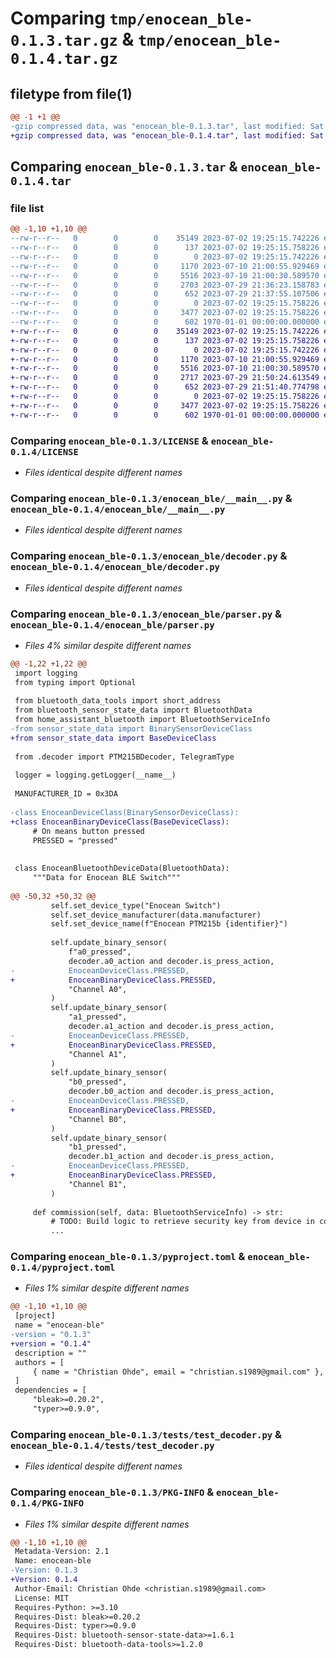 # Comparing `tmp/enocean_ble-0.1.3.tar.gz` & `tmp/enocean_ble-0.1.4.tar.gz`

## filetype from file(1)

```diff
@@ -1 +1 @@
-gzip compressed data, was "enocean_ble-0.1.3.tar", last modified: Sat Jul 29 21:37:55 2023, max compression
+gzip compressed data, was "enocean_ble-0.1.4.tar", last modified: Sat Jul 29 21:51:40 2023, max compression
```

## Comparing `enocean_ble-0.1.3.tar` & `enocean_ble-0.1.4.tar`

### file list

```diff
@@ -1,10 +1,10 @@
--rw-r--r--   0        0        0    35149 2023-07-02 19:25:15.742226 enocean_ble-0.1.3/LICENSE
--rw-r--r--   0        0        0      137 2023-07-02 19:25:15.758226 enocean_ble-0.1.3/README.md
--rw-r--r--   0        0        0        0 2023-07-02 19:25:15.742226 enocean_ble-0.1.3/enocean_ble/__init__.py
--rw-r--r--   0        0        0     1170 2023-07-10 21:00:55.929469 enocean_ble-0.1.3/enocean_ble/__main__.py
--rw-r--r--   0        0        0     5516 2023-07-10 21:00:30.589570 enocean_ble-0.1.3/enocean_ble/decoder.py
--rw-r--r--   0        0        0     2703 2023-07-29 21:36:23.158783 enocean_ble-0.1.3/enocean_ble/parser.py
--rw-r--r--   0        0        0      652 2023-07-29 21:37:55.107506 enocean_ble-0.1.3/pyproject.toml
--rw-r--r--   0        0        0        0 2023-07-02 19:25:15.758226 enocean_ble-0.1.3/tests/__init__.py
--rw-r--r--   0        0        0     3477 2023-07-02 19:25:15.758226 enocean_ble-0.1.3/tests/test_decoder.py
--rw-r--r--   0        0        0      602 1970-01-01 00:00:00.000000 enocean_ble-0.1.3/PKG-INFO
+-rw-r--r--   0        0        0    35149 2023-07-02 19:25:15.742226 enocean_ble-0.1.4/LICENSE
+-rw-r--r--   0        0        0      137 2023-07-02 19:25:15.758226 enocean_ble-0.1.4/README.md
+-rw-r--r--   0        0        0        0 2023-07-02 19:25:15.742226 enocean_ble-0.1.4/enocean_ble/__init__.py
+-rw-r--r--   0        0        0     1170 2023-07-10 21:00:55.929469 enocean_ble-0.1.4/enocean_ble/__main__.py
+-rw-r--r--   0        0        0     5516 2023-07-10 21:00:30.589570 enocean_ble-0.1.4/enocean_ble/decoder.py
+-rw-r--r--   0        0        0     2717 2023-07-29 21:50:24.613549 enocean_ble-0.1.4/enocean_ble/parser.py
+-rw-r--r--   0        0        0      652 2023-07-29 21:51:40.774798 enocean_ble-0.1.4/pyproject.toml
+-rw-r--r--   0        0        0        0 2023-07-02 19:25:15.758226 enocean_ble-0.1.4/tests/__init__.py
+-rw-r--r--   0        0        0     3477 2023-07-02 19:25:15.758226 enocean_ble-0.1.4/tests/test_decoder.py
+-rw-r--r--   0        0        0      602 1970-01-01 00:00:00.000000 enocean_ble-0.1.4/PKG-INFO
```

### Comparing `enocean_ble-0.1.3/LICENSE` & `enocean_ble-0.1.4/LICENSE`

 * *Files identical despite different names*

### Comparing `enocean_ble-0.1.3/enocean_ble/__main__.py` & `enocean_ble-0.1.4/enocean_ble/__main__.py`

 * *Files identical despite different names*

### Comparing `enocean_ble-0.1.3/enocean_ble/decoder.py` & `enocean_ble-0.1.4/enocean_ble/decoder.py`

 * *Files identical despite different names*

### Comparing `enocean_ble-0.1.3/enocean_ble/parser.py` & `enocean_ble-0.1.4/enocean_ble/parser.py`

 * *Files 4% similar despite different names*

```diff
@@ -1,22 +1,22 @@
 import logging
 from typing import Optional
 
 from bluetooth_data_tools import short_address
 from bluetooth_sensor_state_data import BluetoothData
 from home_assistant_bluetooth import BluetoothServiceInfo
-from sensor_state_data import BinarySensorDeviceClass
+from sensor_state_data import BaseDeviceClass
 
 from .decoder import PTM215BDecoder, TelegramType
 
 logger = logging.getLogger(__name__)
 
 MANUFACTURER_ID = 0x3DA
 
-class EnoceanDeviceClass(BinarySensorDeviceClass):
+class EnoceanBinaryDeviceClass(BaseDeviceClass):
     # On means button pressed
     PRESSED = "pressed"
 
 
 class EnoceanBluetoothDeviceData(BluetoothData):
     """Data for Enocean BLE Switch"""
 
@@ -50,32 +50,32 @@
         self.set_device_type("Enocean Switch")
         self.set_device_manufacturer(data.manufacturer)
         self.set_device_name(f"Enocean PTM215b {identifier}")
 
         self.update_binary_sensor(
             f"a0_pressed",
             decoder.a0_action and decoder.is_press_action,
-            EnoceanDeviceClass.PRESSED,
+            EnoceanBinaryDeviceClass.PRESSED,
             "Channel A0",
         )
         self.update_binary_sensor(
             "a1_pressed",
             decoder.a1_action and decoder.is_press_action,
-            EnoceanDeviceClass.PRESSED,
+            EnoceanBinaryDeviceClass.PRESSED,
             "Channel A1",
         )
         self.update_binary_sensor(
             "b0_pressed",
             decoder.b0_action and decoder.is_press_action,
-            EnoceanDeviceClass.PRESSED,
+            EnoceanBinaryDeviceClass.PRESSED,
             "Channel B0",
         )
         self.update_binary_sensor(
             "b1_pressed",
             decoder.b1_action and decoder.is_press_action,
-            EnoceanDeviceClass.PRESSED,
+            EnoceanBinaryDeviceClass.PRESSED,
             "Channel B1",
         )
 
     def commission(self, data: BluetoothServiceInfo) -> str:
         # TODO: Build logic to retrieve security key from device in commission mode
         ...
```

### Comparing `enocean_ble-0.1.3/pyproject.toml` & `enocean_ble-0.1.4/pyproject.toml`

 * *Files 1% similar despite different names*

```diff
@@ -1,10 +1,10 @@
 [project]
 name = "enocean-ble"
-version = "0.1.3"
+version = "0.1.4"
 description = ""
 authors = [
     { name = "Christian Ohde", email = "christian.s1989@gmail.com" },
 ]
 dependencies = [
     "bleak>=0.20.2",
     "typer>=0.9.0",
```

### Comparing `enocean_ble-0.1.3/tests/test_decoder.py` & `enocean_ble-0.1.4/tests/test_decoder.py`

 * *Files identical despite different names*

### Comparing `enocean_ble-0.1.3/PKG-INFO` & `enocean_ble-0.1.4/PKG-INFO`

 * *Files 1% similar despite different names*

```diff
@@ -1,10 +1,10 @@
 Metadata-Version: 2.1
 Name: enocean-ble
-Version: 0.1.3
+Version: 0.1.4
 Author-Email: Christian Ohde <christian.s1989@gmail.com>
 License: MIT
 Requires-Python: >=3.10
 Requires-Dist: bleak>=0.20.2
 Requires-Dist: typer>=0.9.0
 Requires-Dist: bluetooth-sensor-state-data>=1.6.1
 Requires-Dist: bluetooth-data-tools>=1.2.0
```

